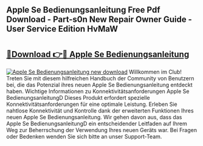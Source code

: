 ## Apple Se Bedienungsanleitung Free Pdf Download - Part-s0n New Repair Owner Guide - User Service Edition HvMaW

# <h2><a href="http://df5otu.blite.top/?on=Apple+Se+Bedienungsanleitung">🔗Download 👉🔴 Apple Se Bedienungsanleitung</a></h2>

[![Apple Se Bedienungsanleitung new download](https://i.imgur.com/lujVjoI.png)](http://df5otu.blite.top/?on=Apple+Se+Bedienungsanleitung)
Willkommen im Club! Treten Sie mit diesem hilfreichen Handbuch der Community von Benutzern bei, die das Potenzial ihres neuen Apple Se Bedienungsanleitung entdeckt haben. Wichtige Informationen zu Konnektivitätsanforderungen Apple Se BedienungsanleitungD Dieses Produkt erfordert spezielle Konnektivitätsanforderungen für eine optimale Leistung. Erleben Sie nahtlose Konnektivität und Kontrolle dank der erweiterten Funktionen Ihres neuen Apple Se Bedienungsanleitung. Wir gehen davon aus, dass das Apple Se BedienungsanleitungD ein entscheidender Leitfaden auf Ihrem Weg zur Beherrschung der Verwendung Ihres neuen Geräts war. Bei Fragen oder Bedenken wenden Sie sich bitte an unser Support-Team.
